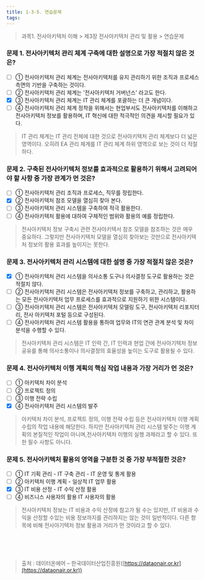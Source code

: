 ```yaml
---
title: 1-3-5. 연습문제
tags: 
---
```


> 과목1. 전사아키텍처 이해 > 제3장 전사아키텍처 관리 및 활용 > 연습문제

### 문제 1. 전사아키텍처 관리 체계 구축에 대한 설명으로 가장 적절치 않은 것은?
  * [ ] ① 전사아키텍처 관리 체계는 전사아키텍처를 유지 관리하기 위한 조직과 프로세스 측면의 기반을 구축하는 것이다. 
  * [ ] ② 전사아키텍처 관리 체계는 '전사아키텍처 거버넌스' 라고도 한다.
  * [x] ③ 전사아키텍처 관리 체계는 IT 관리 체계를 포괄하는 더 큰 개념이다. 
  * [ ] ④ 전사아키텍처 관리 체계 정착을 위해서는 현업부서도 전사아키텍처를 이해하고 전사아키텍처 정보를 활용하며, IT 혁신에 대한 적극적인 의견을 제시할 필요가 있다.
> IT 관리 체계는 IT 관리 전체에 대한 것으로 전사아키텍처 관리 체계보다 더 넓은 영역이다. 오히려 EA 관리 체계를 IT 관리 체계 하위 영역으로 보는 것이 더 적절하다.

### 문제 2. 구축된 전사아키텍처 정보를 효과적으로 활용하기 위해서 고려되어야 할 사항 중 가장 관계가 먼 것은?
  * [ ] ① 전사아키텍처 관리 조직과 프로세스, 직무를 정립한다. 
  * [x] ② 전사아키텍처 참조 모델을 열심히 찾아 본다. 
  * [ ] ③ 전사아키텍처 관리 시스템을 구축하여 적극 활용한다. 
  * [ ] ④ 전사아키텍처 활용에 대하여 구체적인 범위와 활용의 예를 정립한다.
> 전사아키텍처 정보 구축시 관련 전사아키텍서 참조 모델을 참조하는 것은 매우 중요하다. 그렇지만 전사아키텍처 모델을 열심히 찾아보는 것만으로 전사아키텍처 정보의 활용 효과를 높이지는 못한다.

### 문제 3. 전사아키텍처 관리 시스템에 대한 설명 중 가장 적절치 않은 것은?
  * [x] ① 전사아키텍처 관리 시스템을 의사소통 도구나 의사결정 도구로 활용하는 것은 적절치 않다. 
  * [ ] ② 전사아키텍처 관리 시스템은 전사아키텍처 정보를 구축하고, 관리하고, 활용하는 모든 전사아키텍처 업무 프로세스를 효과적으로 지원하기 위한 시스템이다. 
  * [ ] ③ 전사아키텍처 관리 시스템은 전사아키텍처 모델링 도구, 전사아키텍처 리포지터리, 전사 아키텍처 포털 등으로 구성된다. 
  * [ ] ④ 전사아키텍처 관리 시스템 활용을 통하여 업무와 IT의 연관 관계 분석 및 차이 분석을 수행할 수 있다.
> 전사아키텍처 관리 시스템은 IT 인력 간, IT 인력과 현업 간에 전사아기텍처 정보 공유를 통해 의사소통이나 의사결정의 효율성을 높이는 도구로 활용될 수 있다.

### 문제 4. 전사아키텍처 이행 계획의 핵심 작업 내용과 가장 거리가 먼 것은?
  * [ ] ① 아키텍처 차이 분석
  * [ ] ② 프로젝트 정의
  * [ ] ③ 이행 전략 수립
  * [x] ④ 전사아키텍처 관리 시스템의 발주
> 아키텍처 차이 분석, 프로젝트 정의, 이행 전략 수립 등은 전사아키텍처 이행 계획 수립의 작업 내용에 해당한다. 하지만 전사아키텍처 관리 시스템 발주는 이행 계획의 본질적인 작업이 아니며,전사아키텍처 이행의 실행 과제라고 할 수 있다. 또한 필수 사항도 아니다.

### 문제 5. 전사아키텍처 활용의 영역을 구분한 것 중 가장 부적절한 것은?
  * [ ] ① IT 기획 관리 - IT 구축 관리 - IT 운영 및 통게 활용
  * [ ] ② 아키텍처 이행 계획 - 일상적 IT 업무 활용 
  * [x] ③ IT 비용 산정 - IT 수익 산정 활용
  * [ ] ④ 비즈니스 사용자의 활용 IT 사용자의 활용
> 전사아키텍처 정보는 IT 비용과 수익 산정에 참고가 될 수는 있지만, IT 비용과 수익을 산정할 수있는 비용 정보까지를 관리하지는 않는 것이 일반적이다. 다른 항목에 비해 전사아기텍처 정보 활용과 거리가 먼 것이라고 할 수 있다.

<br><br><br>
> 출처 : 데이터온에어 – 한국데이터산업진흥원([https://dataonair.or.kr](https://dataonair.or.kr))